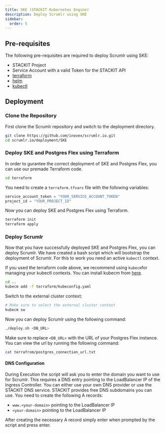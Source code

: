 ```yaml
---
title: SKE (STACKIT Kubernetes Engine)
description: Deploy Scrumlr using SKE
sidebar:
  order: 5
---
```


## Pre-requisites

The following pre-requisites are required to deploy Scrumlr using SKE:

- STACKIT Project
- Service Account with a valid Token for the STACKIT API
- [terraform](https://developer.hashicorp.com/terraform/tutorials/aws-get-started/install-cli)
- [helm](https://helm.sh/docs/intro/install/)
- [kubectl](https://kubernetes.io/docs/tasks/tools/)

## Deployment

### Clone the Repository

First clone the Scrumlr repository and switch to the deployment directory.

```sh
git clone https://github.com/inovex/scrumlr.io.git
cd scrumlr.io/deployment/SKE
```

### Deploy SKE and Postgres Flex using Terraform

In order to gurantee the correct deployment of SKE and Postgres Flex, you can use our premade Terraform code.

```sh
cd terraform
```

You need to create a `terraform.tfvars` file with the following variables:

```tf
service_account_token = "YOUR_SERVICE_ACCOUNT_TOKEN"
project_id = "YOUR_PROJECT_ID"
```

Now you can deploy SKE and Postgres Flex using Terraform.

```sh
terraform init
terraform apply
```

### Deploy Scrumlr

Now that you have successfully deployed SKE and Postgres Flex, you can deploy Scrumlr.
We have created a bash script which will bootstrap the deployment of Scrumlr.
For this to work you need an active `kubectl` context.

If you used the terraform code above, we recommend using `kubecm`for managing your kubectl contexts.
You can install kubecm from [here](https://kubecm.cloud/en-us/install).

```sh
cd ..
kubecm add -f terraform/kubeconfig.yaml
```

Switch to the external cluster context:

```sh
# Make sure to select the external cluster context
kubecm sw
```

Now you can deploy Scrumlr using the following command:

```sh
./deploy.sh <DB_URL>
```

Make sure to replace `<DB_URL>` with the URL of your Postgres Flex instance.
You can view the url by running the following command:

```sh
cat terrafrom/postgres_connection_url.txt
```

#### DNS Configuration

During Execution the script will ask you to enter the domain you want to use for Scrumlr.
This requires a DNS entry pointing to the LoadBalancer IP of the Ingress Controller.
You can either use your own DNS provider or use the STACKIT DNS service.
STACKIT provides free DNS subdomains you can use.
You need to create the following A records:

- `www.<your-domain>` pointing to the LoadBalancer IP
- `<your-domain>` pointing to the LoadBalancer IP

After creating the necessary A record simply enter <your-domain> when prompted by the script and press enter.
